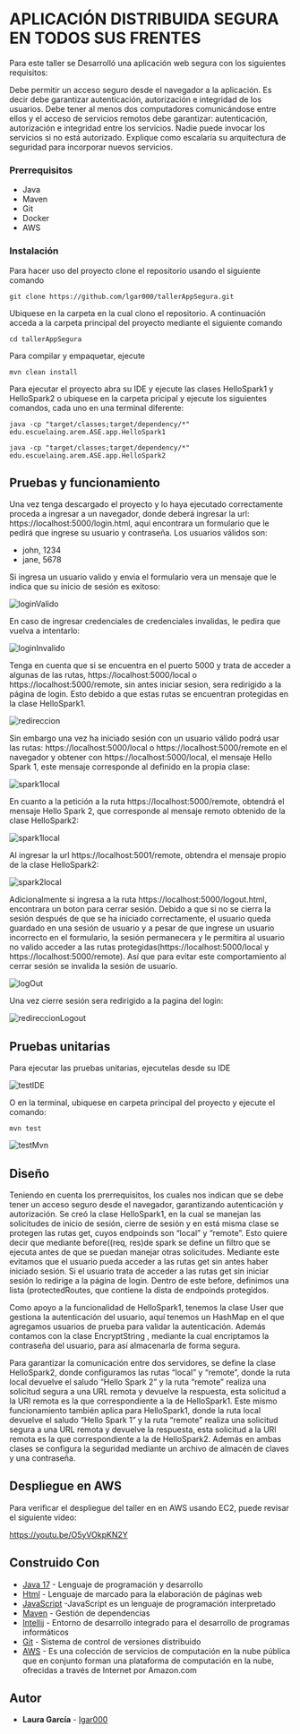 # APLICACIÓN DISTRIBUIDA SEGURA EN TODOS SUS FRENTES

Para este taller se Desarrolló una aplicación web segura con los siguientes requisitos:

Debe permitir un acceso seguro desde el navegador a la aplicación. Es decir debe garantizar autenticación, autorización e integridad de los usuarios.
Debe tener al menos dos computadores comunicándose entre ellos y el acceso de servicios remotos debe garantizar: autenticación, autorización e integridad entre los servicios. Nadie puede invocar los servicios si no está autorizado.
Explique como escalaría su arquitectura de seguridad para incorporar nuevos servicios.

### Prerrequisitos

- Java
- Maven
- Git
- Docker
- AWS
  
### Instalación

Para hacer uso del proyecto clone el repositorio usando el siguiente comando

```
git clone https://github.com/lgar000/tallerAppSegura.git
```

Ubiquese en la carpeta en la cual clono el repositorio. A continuación
acceda a la carpeta principal del proyecto mediante el siguiente comando

```
cd tallerAppSegura
```

Para compilar y empaquetar, ejecute

```
mvn clean install
```

Para ejecutar el proyecto abra su IDE y ejecute las clases HelloSpark1 y HelloSpark2 o ubiquese en la carpeta pricipal y ejecute los siguientes comandos, cada uno en una terminal diferente:

```
java -cp "target/classes;target/dependency/*" edu.escuelaing.arem.ASE.app.HelloSpark1
```

```
java -cp "target/classes;target/dependency/*" edu.escuelaing.arem.ASE.app.HelloSpark2
```

## Pruebas y funcionamiento

Una vez tenga descargado el proyecto y lo haya ejecutado correctamente proceda a ingresar a un navegador, donde deberá ingresar la url: https://localhost:5000/login.html, aquí encontrara un formulario que le pedirá que ingrese su usuario y contraseña. Los usuarios válidos son:

- john, 1234
- jane, 5678

Si ingresa un usuario valido y envia el formulario vera un mensaje que le indica que su inicio de sesión es exitoso:

![loginValido](https://github.com/lgar000/tallerAppSegura/blob/main/Imagenes/loginValido.png)

En caso de ingresar credenciales de credenciales invalidas, le pedira que vuelva a intentarlo:

![loginInvalido](https://github.com/lgar000/tallerAppSegura/blob/main/Imagenes/loginInvalido.png)

Tenga en cuenta que si se encuentra en el puerto 5000 y trata de acceder a algunas de las rutas, https://localhost:5000/local o https://localhost:5000/remote, sin antes iniciar sesion, sera redirigido a la página de login. Esto debido a que estas rutas se encuentran protegidas en la clase HelloSpark1.

![redireccion](https://github.com/lgar000/tallerAppSegura/blob/main/Imagenes/intentoDeAccesoLocalSinInicioDeSesi%C3%B3n.png)

Sin embargo una vez ha iniciado sesión con un usuario válido podrá usar las rutas:  https://localhost:5000/local o https://localhost:5000/remote en el navegador y obtener con https://localhost:5000/local, el mensaje Hello Spark 1, este mensaje corresponde al definido en la propia clase:

![spark1local](https://github.com/lgar000/tallerAppSegura/blob/main/Imagenes/spark1local.png)

En cuanto a la petición a la ruta https://localhost:5000/remote, obtendrá el mensaje Hello Spark 2, que corresponde al mensaje remoto obtenido de la clase HelloSpark2:

![spark1local](https://github.com/lgar000/tallerAppSegura/blob/main/Imagenes/spark1remote.png)

Al ingresar la url https://localhost:5001/remote, obtendra el mensaje propio de la clase HelloSpark2:

![spark2local](https://github.com/lgar000/tallerAppSegura/blob/main/Imagenes/spark2local.png)

Adicionalmente si ingresa a la ruta https://localhost:5000/logout.html, encontrara un boton para cerrar sesión. Debido a que si no se cierra la sesión después de que se ha iniciado correctamente, el usuario queda guardado en una sesión de usuario y a pesar de que ingrese un usuario incorrecto en el formulario, la sesión permanecera y le permitira al usuario no valido acceder a las rutas protegidas(https://localhost:5000/local y https://localhost:5000/remote). Así que para evitar este comportamiento al cerrar sesión se invalida la sesión de usuario.

![logOut](https://github.com/lgar000/tallerAppSegura/blob/main/Imagenes/logout.png)

Una vez cierre sesión sera redirigido a la pagina del login:

![redireccionLogout](https://github.com/lgar000/tallerAppSegura/blob/main/Imagenes/redirecci%C3%B3nLogOut.png)

## Pruebas unitarias

Para ejecutar las pruebas unitarias, ejecutelas desde su IDE

![testIDE](https://github.com/lgar000/tallerAppSegura/blob/main/Imagenes/pruebasIDE.png)

O en la terminal, ubiquese en carpeta principal del proyecto y ejecute el comando:

```
mvn test
```

![testMvn](https://github.com/lgar000/tallerAppSegura/blob/main/Imagenes/testMvn.png)

## Diseño

Teniendo en cuenta los prerrequisitos, los cuales nos indican que se debe tener un acceso seguro desde el navegador, garantizando autenticación y autorización. Se creó la clase HelloSpark1, en la cual se manejan las solicitudes de inicio de sesión, cierre de sesión y en está misma clase se protegen las rutas get, cuyos endpoinds son “local” y “remote”. Esto quiere decir que mediante before((req, res)de spark  se define un filtro que se ejecuta antes de que se puedan manejar otras solicitudes. Mediante este evitamos que el usuario pueda acceder a las rutas get sin antes haber iniciado sesión. Si el usuario trata de  acceder a las rutas get sin iniciar sesión lo redirige a la página de login. Dentro de este before, definimos una lista (protectedRoutes, que contiene la dista de endpoinds protegidos.

Como apoyo a la funcionalidad de HelloSpark1, tenemos la clase User que gestiona la autenticación del usuario,  aquí tenemos un HashMap en el que agregamos usuarios de prueba para validar la autenticación. Además contamos con la clase EncryptString
, mediante la cual encriptamos la contraseña del usuario, para así almacenarla de forma segura.

Para garantizar la comunicación entre dos servidores, se define la clase HelloSpark2,  donde configuramos las rutas “local” y “remote”, donde la ruta local devuelve el saludo “Hello Spark 2” y la ruta “remote” realiza una solicitud segura a una URL remota y devuelve la respuesta, esta solicitud a la URl remota es la que correspondiente a la de HelloSpark1. Este mismo funcionamiento también aplica para HelloSpark1, donde la ruta local devuelve el saludo “Hello Spark 1” y la ruta “remote” realiza una solicitud segura a una URL remota y devuelve la respuesta, esta solicitud a la URl remota es la que correspondiente a la de HelloSpark2. Además en ambas clases se configura la seguridad mediante un archivo de almacén de claves y una contraseña.

## Despliegue en AWS

Para verificar el despliegue del taller en en AWS usando EC2, puede revisar el siguiente video:

https://youtu.be/O5yVOkpKN2Y

## Construido Con

* [Java 17](https://www.oracle.com/java/technologies/javase/jdk17-archive-downloads.html) - Lenguaje de programación y desarrollo
* [Html](https://developer.mozilla.org/es/docs/Web/HTML) - Lenguaje de marcado para la elaboración de páginas web
* [JavaScript](https://developer.mozilla.org/es/docs/Web/CSS) -JavaScript es un lenguaje de programación interpretado
* [Maven](https://maven.apache.org/) - Gestión de dependencias
* [Intellij](https://www.jetbrains.com/es-es/idea/) - Entorno de desarrollo integrado para el desarrollo de programas informáticos
* [Git](https://rometools.github.io/rome/) - Sistema de control de versiones distribuido
* [AWS](https://aws.amazon.com/es/free/?gclid=CjwKCAjw7-SvBhB6EiwAwYdCAdFmvp0VJz5wsQZcg5anEFJtzJJ2dfpVsGlht9X5DSyRY3Cz7u0B-RoC6ewQAvD_BwE&trk=8fa18207-f2c2-4587-81a1-f2a3648571b3&sc_channel=ps&ef_id=CjwKCAjw7-SvBhB6EiwAwYdCAdFmvp0VJz5wsQZcg5anEFJtzJJ2dfpVsGlht9X5DSyRY3Cz7u0B-RoC6ewQAvD_BwE:G:s&s_kwcid=AL!4422!3!647999789202!e!!g!!amazon%20web%20services!19685287144!146461596856) - Es una colección de servicios de computación en la nube pública que en conjunto forman una plataforma de computación en la nube, ofrecidas a través de Internet por Amazon.com

## Autor

* **Laura García** - [lgar000](https://github.com/lgar000)

